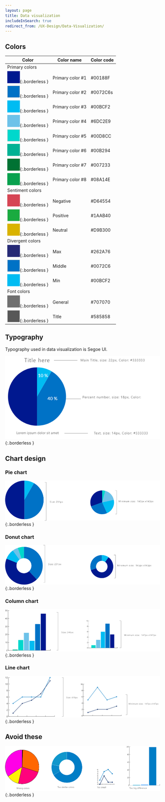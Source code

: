 ```yaml
---
layout: page
title: Data visualization
includeInSearch: true
redirect_from: /UX-Design/Data-Visualization/
---
```


## Colors

Color | Color name | Color code
--- | --- | ---
Primary colors |  | 
![Color1](color1.png){:.borderless } | Primary color #1 | #00188F
![Color2](color2.png){:.borderless } | Primary color #2 | #0072C6s
![Color3](color3.png){:.borderless } | Primary color #3 | #00BCF2
![Color4](color4.png){:.borderless } | Primary color #4 | #6DC2E9
![Color5](color5.png){:.borderless } | Primary color #5 | #00D8CC
![Color6](color6.png){:.borderless } | Primary color #6 | #00B294
![Color7](color7.png){:.borderless } | Primary color #7 | #007233
![Color8](color8.png){:.borderless } | Primary color #8 | #08A14E
Sentiment colors |  | 
![Negative](negative.png){:.borderless } | Negative | #D64554
![Positive](positive.png){:.borderless } | Positive | #1AAB40
![Neutral](neutral.png){:.borderless } | Neutral | #D9B300
Divergent colors |  | 
![Max](max.png){:.borderless } | Max | #262A76
![Middle](middle.png){:.borderless } | Middle | #0072C6
![Min](min.png){:.borderless } | Min | #00BCF2
Font colors |  | 
![General](general.png){:.borderless } | General | #707070
![Title](title.png){:.borderless } | Title | #585858 

## Typography

Typography used in data visualization is Segoe UI.

![Typography in data visualization. Main title size 22px color #333333. Percent number size 18px color #FFFFFF.](typography.png){:.borderless }

## Chart design

### Pie chart

![Pie chart size 231px and minimum 143px.](piechart.png){:.borderless }

### Donut chart

![ Donut chart size 231px and minimum 143px.](donutchart.png){:.borderless }


### Column chart

![Column chart size 246px and minimum 147px.](columnchart.png){:.borderless }

### Line chart

![Line chart size 419px and minimum 147px.](linechart.png){:.borderless }

## Avoid these

![Avoid in data visualization: using the wrong colors, too similar colors, too small graphs and too big differences in scales.](avoid.png){:.borderless }
